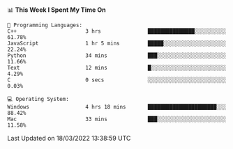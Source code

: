 
<!--START_SECTION:waka-->
📊 **This Week I Spent My Time On** 

```text
💬 Programming Languages: 
C++                      3 hrs               ███████████████░░░░░░░░░░   61.78% 
JavaScript               1 hr 5 mins         █████░░░░░░░░░░░░░░░░░░░░   22.24% 
Python                   34 mins             ███░░░░░░░░░░░░░░░░░░░░░░   11.66% 
Text                     12 mins             █░░░░░░░░░░░░░░░░░░░░░░░░   4.29% 
C                        0 secs              ░░░░░░░░░░░░░░░░░░░░░░░░░   0.03%

💻 Operating System: 
Windows                  4 hrs 18 mins       ██████████████████████░░░   88.42% 
Mac                      33 mins             ███░░░░░░░░░░░░░░░░░░░░░░   11.58%

```


 Last Updated on 18/03/2022 13:38:59 UTC
<!--END_SECTION:waka-->
